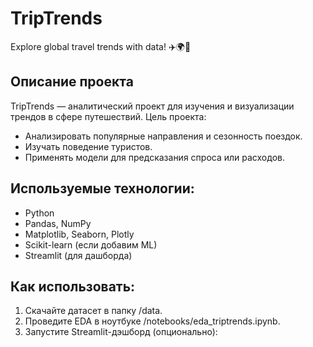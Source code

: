 # TripTrends

Explore global travel trends with data! ✈️🌍🚂

## Описание проекта
TripTrends — аналитический проект для изучения и визуализации трендов в сфере путешествий. 
Цель проекта:
- Анализировать популярные направления и сезонность поездок.
- Изучать поведение туристов.
- Применять модели для предсказания спроса или расходов.

## Используемые технологии:
- Python
- Pandas, NumPy
- Matplotlib, Seaborn, Plotly
- Scikit-learn (если добавим ML)
- Streamlit (для дашборда)

## Как использовать:
1. Скачайте датасет в папку /data.
2. Проведите EDA в ноутбуке /notebooks/eda_triptrends.ipynb.
3. Запустите Streamlit-дэшборд (опционально):